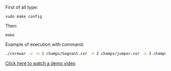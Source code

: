 First of all type:

`sudo make config`

Then:

`make`

Example of execution with command:

```bash
./corewar -v -n 1 champs/Gagnant.cor -n 2 champs/jumper.cor -n 3 champs/Car.cor -n 4 champs/Octobre_Rouge_V4.2.cor
```

[Click here to watch a demo video](https://github.com/user-attachments/assets/a2784ecd-4aca-459d-96a1-d4bcb9cc2bfd)
